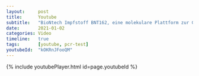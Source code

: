 ```yaml
---
layout:     post
title:      Youtube
subtitle:   "BioNtech Impfstoff BNT162, eine molekulare Plattform zur Genmanipulation?"
date:       2021-01-02
categories: Video
timeline:   true
tags:       [youtube, pcr-test]
youtubeId:  "kOKRnJFooQM"
---
```


{% include youtubePlayer.html id=page.youtubeId %}
